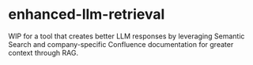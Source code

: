 # enhanced-llm-retrieval
WIP for a tool that creates better LLM responses by leveraging Semantic Search and company-specific Confluence documentation for greater context through RAG. 
